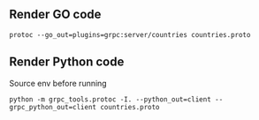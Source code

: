 ## Render GO code

```
protoc --go_out=plugins=grpc:server/countries countries.proto
```

## Render Python code

Source env before running

```
python -m grpc_tools.protoc -I. --python_out=client --grpc_python_out=client countries.proto
```
